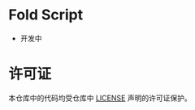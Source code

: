 # Fold Script

* 开发中

# 许可证
本仓库中的代码均受仓库中 [LICENSE](https://github.com/forec/FoldScript/blob/master/LICENSE) 声明的许可证保护。
